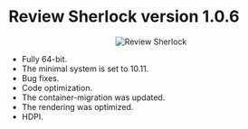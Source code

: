 # Review Sherlock version 1.0.6

<p align="center">
<img src="https://www.rbcafe.com/wp-content/uploads/img_rsf_272.png" alt="Review Sherlock">
</p>

- Fully 64-bit.
- The minimal system is set to 10.11.
- Bug fixes.
- Code optimization.
- The container-migration was updated.
- The rendering was optimized.
- HDPI.
